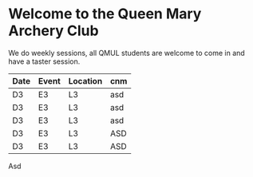 # Welcome to the Queen Mary Archery Club

We do weekly sessions, all QMUL students are welcome to come in and have a taster session.

| Date      | Event      |   Location | cnm |
| --- | --- | --- | -- |
| D3 | E3 | L3 | asd |
| D3 | E3 | L3 | asd |
| D3 | E3 | L3 | asd |
| D3 | E3 | L3 | ASD |
| D3 | E3 | L3 | ASD |

Asd
